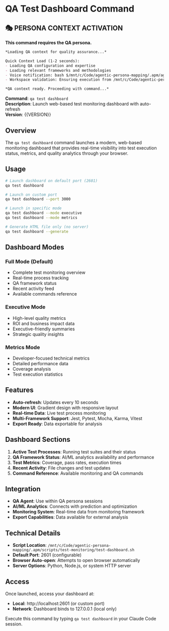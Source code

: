 # QA Test Dashboard Command

## 🎭 PERSONA CONTEXT ACTIVATION

**This command requires the QA persona.**

```markdown
*Loading QA context for quality assurance...*

Quick Context Load (1-2 seconds):
- Loading QA configuration and expertise
- Loading relevant frameworks and methodologies
- Voice notification: bash $/mnt/c/Code/agentic-persona-mapping/.apm/agents/voice/speakQA.sh "QA context loaded for quality assurance"
- Workspace validation: Ensuring execution from /mnt/c/Code/agentic-persona-mapping

*QA context ready. Proceeding with command...*
```


**Command**: `qa test dashboard`  
**Description**: Launch web-based test monitoring dashboard with auto-refresh  
**Version**: {{VERSION}}

## Overview

The `qa test dashboard` command launches a modern, web-based monitoring dashboard that provides real-time visibility into test execution status, metrics, and quality analytics through your browser.

## Usage

```bash
# Launch dashboard on default port (2601)
qa test dashboard

# Launch on custom port
qa test dashboard --port 3000

# Launch in specific mode
qa test dashboard --mode executive
qa test dashboard --mode metrics

# Generate HTML file only (no server)
qa test dashboard --generate
```

## Dashboard Modes

### Full Mode (Default)
- Complete test monitoring overview
- Real-time process tracking
- QA framework status
- Recent activity feed
- Available commands reference

### Executive Mode
- High-level quality metrics
- ROI and business impact data
- Executive-friendly summaries
- Strategic quality insights

### Metrics Mode
- Developer-focused technical metrics
- Detailed performance data
- Coverage analysis
- Test execution statistics

## Features

- **Auto-refresh**: Updates every 10 seconds
- **Modern UI**: Gradient design with responsive layout
- **Real-time Data**: Live test process monitoring
- **Multi-Framework Support**: Jest, Pytest, Mocha, Karma, Vitest
- **Export Ready**: Data exportable for analysis

## Dashboard Sections

1. **Active Test Processes**: Running test suites and their status
2. **QA Framework Status**: AI/ML analytics availability and performance
3. **Test Metrics**: Coverage, pass rates, execution times
4. **Recent Activity**: File changes and test updates
5. **Command Reference**: Available monitoring and QA commands

## Integration

- **QA Agent**: Use within QA persona sessions
- **AI/ML Analytics**: Connects with prediction and optimization
- **Monitoring System**: Real-time data from monitoring framework
- **Export Capabilities**: Data available for external analysis

## Technical Details

- **Script Location**: `/mnt/c/Code/agentic-persona-mapping/.apm/scripts/test-monitoring/test-dashboard.sh`
- **Default Port**: 2601 (configurable)
- **Browser Auto-open**: Attempts to open browser automatically
- **Server Options**: Python, Node.js, or system HTTP server

## Access

Once launched, access your dashboard at:
- **Local**: http://localhost:2601 (or custom port)
- **Network**: Dashboard binds to 127.0.0.1 (local only)

Execute this command by typing `qa test dashboard` in your Claude Code session.